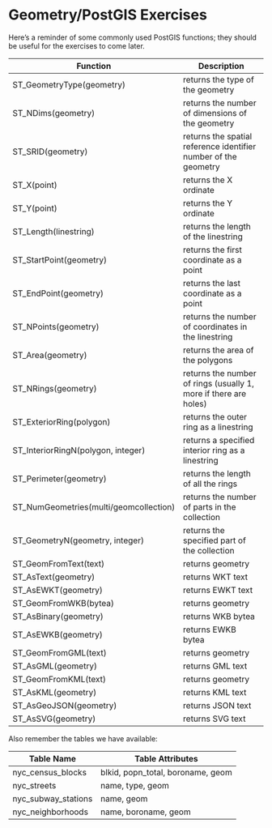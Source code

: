 # Geometry/PostGIS Exercises

Here’s a reminder of some commonly used PostGIS functions; they should be useful for the exercises to come later.

| Function | Description |
| ---      | --- |
| ST_GeometryType(geometry) | returns the type of the geometry |
| ST_NDims(geometry) | returns the number of dimensions of the geometry |
| ST_SRID(geometry) | returns the spatial reference identifier number of the geometry |
| ST_X(point) | returns the X ordinate |
| ST_Y(point) | returns the Y ordinate |
| ST_Length(linestring) | returns the length of the linestring |
| ST_StartPoint(geometry) | returns the first coordinate as a point |
| ST_EndPoint(geometry) | returns the last coordinate as a point |
| ST_NPoints(geometry) | returns the number of coordinates in the linestring |
| ST_Area(geometry) | returns the area of the polygons |
| ST_NRings(geometry) | returns the number of rings (usually 1, more if there are holes) |
| ST_ExteriorRing(polygon) | returns the outer ring as a linestring |
| ST_InteriorRingN(polygon, integer) | returns a specified interior ring as a linestring |
| ST_Perimeter(geometry) | returns the length of all the rings |
| ST_NumGeometries(multi/geomcollection) | returns the number of parts in the collection |
| ST_GeometryN(geometry, integer) | returns the specified part of the collection |
| ST_GeomFromText(text) | returns geometry |
| ST_AsText(geometry) | returns WKT text |
| ST_AsEWKT(geometry) | returns EWKT text |
| ST_GeomFromWKB(bytea) | returns geometry |
| ST_AsBinary(geometry) | returns WKB bytea |
| ST_AsEWKB(geometry) | returns EWKB bytea |
| ST_GeomFromGML(text) | returns geometry |
| ST_AsGML(geometry) | returns GML text |
| ST_GeomFromKML(text) | returns geometry |
| ST_AsKML(geometry) | returns KML text |
| ST_AsGeoJSON(geometry) | returns JSON text |
| ST_AsSVG(geometry) | returns SVG text |

Also remember the tables we have available:

| Table Name | Table Attributes |
| ---      | --- |
| nyc_census_blocks | blkid, popn_total, boroname, geom |
| nyc_streets | name, type, geom |
| nyc_subway_stations | name, geom |
| nyc_neighborhoods | name, boroname, geom |
